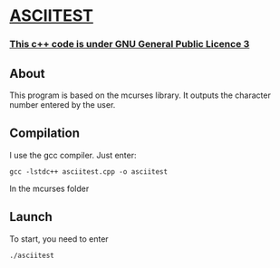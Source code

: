 # [ASCIITEST](https://github.com/mrybs/mcurses/blob/main/asciitest.cpp)
### [This c++ code is under GNU General Public Licence 3](https://github.com/mrybs/mcurses/blob/main/LICENSE)
## About
This program is based on the mcurses library. It outputs the character
number entered by the user.
## Compilation
I use the gcc compiler. Just enter:

`gcc -lstdc++ asciitest.cpp -o asciitest`

In the mcurses folder
## Launch
To start, you need to enter

`./asciitest`